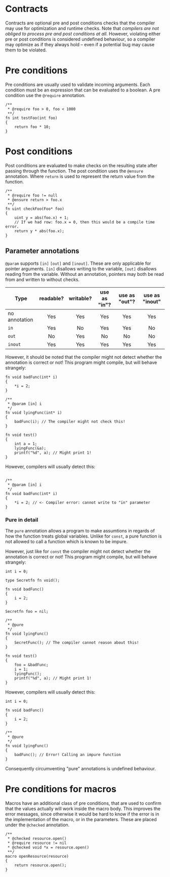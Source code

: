 # Contracts

Contracts are optional pre and post conditions checks that the compiler may use for optimization and runtime checks. Note that _compilers are not obliged to process pre and post conditions at all_. However, violating either pre or post conditions is considered undefined behaviour, so a compiler may optimize as if they always hold – even if a potential bug may cause them to be violated.

# Pre conditions

Pre conditions are usually used to validate incoming arguments. Each condition must be an expression that can be evaluated to a boolean. A pre condition use the `@require` annotation.

```
/**
 * @require foo > 0, foo < 1000
 **/
fn int testFoo(int foo)
{
    return foo * 10;
}
```

# Post conditions

Post conditions are evaluated to make checks on the resulting state after passing through the function.
The post condition uses the `@ensure` annotation. Where `return` is used to represent the return value from the function. 


    
```
/**
 * @require foo != null
 * @ensure return > foo.x
 **/
fn uint checkFoo(Foo* foo)
{
    uint y = abs(foo.x) + 1;
    // If we had row: foo.x = 0, then this would be a compile time error.
    return y * abs(foo.x);
}
```

## Parameter annotations

`@param` supports `[in]` `[out]` and `[inout]`. These are only applicable
for pointer arguments. `[in]` disallows writing to the variable,
`[out]` disallows reading from the variable. Without an annotation,
pointers may both be read from and written to without checks. 

| Type        | readable?    | writable?   | use as "in"? | use as "out"? | use as "inout"
| ------      | :-----: | :-----: | :-----: | :-----:       | :----: |
| no annotation| Yes    | Yes     | Yes     | Yes          |  Yes   |
| `in`        | Yes     | No      | Yes     | Yes          |  No    |
| `out`       | No      | Yes     | No      | No           |  No    |
| `inout`     | Yes     | Yes     | Yes     | Yes          |  Yes   |


However, it should be noted that the compiler might not detect whether the annotation is correct or not! This program might compile, but will behave strangely:

```
fn void badFunc(int* i)
{
    *i = 2;
}

/**
 * @param [in] i
 */
fn void lyingFunc(int* i)
{
    badFunc(i); // The compiler might not check this!
}

fn void test()
{
    int a = 1;
    lyingFunc(&a);
    printf("%d", a); // Might print 1!
}
```

However, compilers will usually detect this:
```

/**
 * @param [in] i
 */
fn void badFunc(int* i)
{
    *i = 2; // <- Compiler error: cannot write to "in" parameter
}
```

### Pure in detail

The `pure` annotation allows a program to make assumtions in regards of how the function treats global variables. Unlike for `const`, a pure function is not allowed to call a function which is known to be impure.

However, just like for `const` the compiler might not detect whether the annotation is correct or not! This program might compile, but will behave strangely:

```
int i = 0;

type Secretfn fn void();

fn void badFunc()
{
    i = 2;
}

Secretfn foo = nil;

/**
 * @pure
 */
fn void lyingFunc()
{
    SecretFunc(); // The compiler cannot reason about this!
}

fn void test()
{
    foo = &badFunc;
    i = 1;
    lyingFunc();
    printf("%d", a); // Might print 1!
}
```

However, compilers will usually detect this:

```
int i = 0;

fn void badFunc()
{
    i = 2;
}

/**
 * @pure
 */
fn void lyingFunc()
{
    badFunc(); // Error! Calling an impure function
}
```

Consequently circumventing "pure" annotations is undefined behaviour.


# Pre conditions for macros

Macros have an additional class of pre conditions, that are used to confirm that the values actually will work inside the macro body. 
This improves the error messages, since otherwise it would be hard to know if the error is in the implementation of the macro, or in the parameters. These are placed under the `@checked` annotation. 

```
/**
 * @checked resource.open()
 * @require resource != nil
 * @checked void *x = resource.open()
 **/
macro openResource(resource)
{
    return resource.open();
}
```
